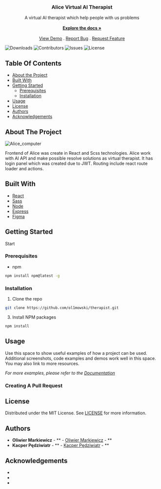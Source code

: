 <br/>
<p align="center">
  <h3 align="center">Alice Virtual AI Therapist</h3>

  <p align="center">
    A virtual AI therapist which help people with us problems
    <br/>
    <br/>
    <a href="https://github.com/Ol1mowski/therapist"><strong>Explore the docs »</strong></a>
    <br/>
    <br/>
    <a href="https://github.com/Ol1mowski/therapist">View Demo</a>
    .
    <a href="https://github.com/Ol1mowski/therapist/issues">Report Bug</a>
    .
    <a href="https://github.com/Ol1mowski/therapist/issues">Request Feature</a>
  </p>
</p>

![Downloads](https://img.shields.io/github/downloads/Ol1mowski/therapist/total) ![Contributors](https://img.shields.io/github/contributors/Ol1mowski/therapist?color=dark-green) ![Issues](https://img.shields.io/github/issues/Ol1mowski/therapist) ![License](https://img.shields.io/github/license/Ol1mowski/therapist) 

## Table Of Contents

* [About the Project](#about-the-project)
* [Built With](#built-with)
* [Getting Started](#getting-started)
  * [Prerequisites](#prerequisites)
  * [Installation](#installation)
* [Usage](#usage)
* [License](#license)
* [Authors](#authors)
* [Acknowledgements](#acknowledgements)

## About The Project

![Alice_computer](https://github.com/ol1mowski/therapist/assets/101707516/274c26a8-7a10-481b-9ad9-d20af9839c2a)



Frontend of Alice was create in React and Scss technologies. Alice work with AI API and make possible resolve solutions as virtual therapist. It has login panel which was created due to JWT. Routing include react route loader and actions.

## Built With



* [React](https://react.dev)
* [Sass](https://sass-lang.com)
* [Node](https://nodejs.org/en/about)
* [Express](https://expressjs.com)
* [Figma](https://www.figma.com/community)

## Getting Started

Start

### Prerequisites



* npm

```sh
npm install npm@latest -g
```

### Installation

1. Clone the repo

```sh
git clone https://github.com/ol1mowski/therapist.git
```

3. Install NPM packages

```sh
npm install
```

## Usage

Use this space to show useful examples of how a project can be used. Additional screenshots, code examples and demos work well in this space. You may also link to more resources.

_For more examples, please refer to the [Documentation](https://example.com)_

### Creating A Pull Request



## License

Distributed under the MIT License. See [LICENSE](https://github.com/Ol1mowski/therapist/blob/main/LICENSE.md) for more information.

## Authors

* **Oliwier Markiewicz** - ** - [Oliwier Markiewicz](https://github.com/ol1mowski/) - **
* **Kacper Pędziwiatr** - ** - [Kacper Pędziwiatr](https://github.com/desza/) - **

## Acknowledgements

* []()
* []()
* []()

